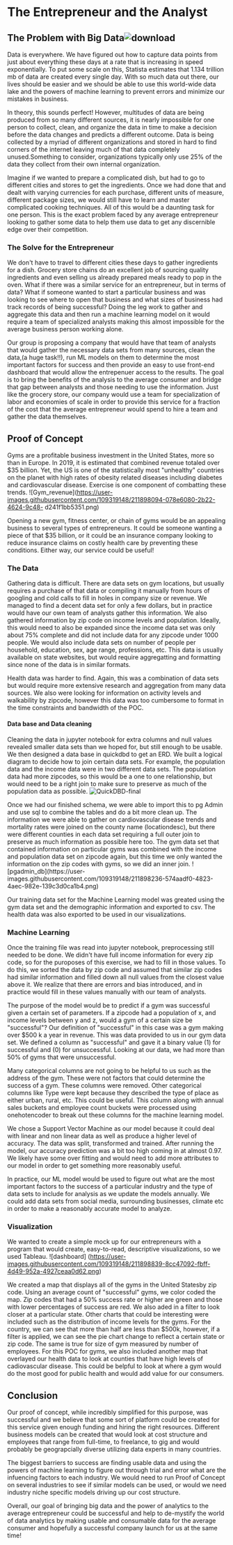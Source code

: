 # The Entrepreneur and the Analyst

## The Problem with Big Data![download](https://user-images.githubusercontent.com/109319148/211897811-4cbf956b-0829-454e-a0d8-6d1c067b32f0.png)


Data is everywhere. We have figured out how to capture data points from just about everything these days at a rate that is increasing in speed exponentially. To put 
some scale on this, Statista estimates that 1.134 trillion mb of data are created every single day. With so much data out there, our lives should be easier and we 
should be able to use this world-wide data lake and the powers of machine learning to prevent errors and minimize our mistakes in business. 

In theory, this sounds perfect! However, multitudes of data are being produced from so many different sources, it is nearly impossible for one person to collect, 
clean, and organize the data in time to make a decision before the data changes and predicts a different outcome. Data is being collected by a myriad of different 
organizations and stored in hard to find corners of the internet leaving much of that data completely unused.Something to consider, organizations typically only use 
25% of the data they collect from their own internal organization. 

Imagine if we wanted to prepare a complicated dish, but had to go to different cities and stores to get the ingredients. Once we had done that and dealt with varying 
currencies for each purchase, different units of measure, different package sizes, we would still have to learn and master complicated cooking techniques. All of this 
would be a daunting task for one person. This is the exact problem faced by any average entrepreneur looking to gather some data to help them use data to get any 
discernible edge over their competition.

###  The Solve for the Entrepreneur 

We don't have to travel to different cities these days to gather ingredients for a dish. Grocery store chains do an excellent job of sourcing quality ingredients and 
even selling us  already prepared meals ready to pop in the oven. What if there was a similar service for an entrepreneur, but in terms of data? What if someone wanted 
to start a particular business and was looking to see where to open that business and what sizes of business had track records of being successful? Doing the leg work 
to gather and aggregate this data and then run a machine learning model on it would require a team of specialized analysts making this almost impossible for the 
average business person working alone.

Our group is proposing a company that would have that team of analysts that would gather the necessary data sets from many sources, clean the data,(a huge task!!), 
run ML models on them to determine the most important factors for success and then provide an easy to use front-end dashboard that would allow the entrepenuer access 
to the results. The goal is to bring the benefits of the analysis to the average consumer and bridge that gap between analysts and those needing to use the 
information. Just like the grocery store, our company would use a team for specialization of labor and economies of scale in order to provide this service for a 
fraction of the cost that the average entrepreneur  would spend to hire a team and gather the data themselves.


## Proof of Concept

Gyms are a profitable business investment in the United States, more so than in Europe. In 2019, it is estimated that combined revenue totaled over $35 billion. Yet, 
the US is one of the statistically most "unhealthy" countries on the planet with high rates of obesity related diseases including diabetes and cardiovascular disease. 
Exercise is one component of combatting these trends. ![Gym_revenue](https://user-images.githubusercontent.com/109319148/211898094-078e6080-2b22-4624-9c48-
d241f1bb5351.png)


Opening a new gym, fitness center, or chain of gyms would be an appealing business to several types of entrepreneurs. It could be someone wanting a piece of that $35 
billion, or it could be an insurance company looking to reduce insurance claims on costly health care by preventing these conditions. Either way, our service could be 
useful!

### The Data

Gathering data is difficult. There are data sets on gym locations, but usually requires a purchase of that data or compiling it manually from hours of googling and 
cold calls to fill in holes in company size or revenue. We managed to find a decent data set for only a few dollars, but in practice would have our own team of 
analysts gather this information. We also gathered information by zip code on income levels and population. Ideally, this would need to also be expanded since the 
income data set was only about 75% complete and did not include data for any zipcode under 1000 people. We would also include data sets on number of people per 
household, education, sex, age range, professions, etc. This data is usually available on state websites, but would require aggregatting and formatting since none of 
the data is in similar formats.

Health data was harder to find. Again, this was a combination of data sets but would require more extensive research and aggregation from many data sources. We also 
were looking for information on activity levels and walkability by zipcode, however this data was too cumbersome to format in the time constraints and bandwidth of the 
POC.

#### Data base and Data cleaning

Cleaning the data in jupyter notebook for extra columns and null values revealed smaller data sets than we hoped for, but still enough to be usable. We then designed a 
data base in quickdbd to get an ERD. We built a logical diagram to decide how to join certain data sets. For example, the population data and the income data were in 
two different data sets. The population data had more zipcodes, so this would be a one to one relationship, but would need to be a right join to make sure to preserve 
as much of the population data as possible. ![QuickDBD-final](https://user-images.githubusercontent.com/109319148/211898207-df0e727a-d0a1-408b-9fe6-484518cafff4.png)


Once we had our finished schema, we were able to import this to pg Admin and use sql to combine the tables and do a bit more clean up. The information we were able to 
gather on cardiovascular disease trends and mortality rates were joined on the county name (locationdesc), but there were different counties in each data set requiring 
a full outer join to preserve as much information as possible here too. The gym data set that contained information on particular gyms was combined with the income and 
population data set on zipcode again, but this time we only wanted the information on the zip codes with gyms, so we did an inner join. ![pgadmin_db](https://user-
images.githubusercontent.com/109319148/211898236-574aadf0-4823-4aec-982e-139c3d0ca1b4.png)


Our training data set for the Machine Learning model was greated using the gym data set and the demographic information and exported to csv. The health data was also 
exported to be used in our visualizations.

### Machine Learning

Once the training file was read into jupyter notebook, preprocessing still needed to be done. We didn't have full income information for every zip code, so for the 
puroposes of this exercise, we had to fill in those values. To do this, we sorted the data by zip code and assumed that similar zip codes had similar information and 
filled down all null values from the closest value above it. We realize that there are errors and bias introduced, and in practice would fill in these values manually 
with our team of analysts.

The purpose of the model would be to predict if a gym was successful given a certain set of parameters. If a zipcode had a population of x, and income levels between y 
and z, would a gym of a certain size be "successful"? Our definition of "successful" in this case was a gym making over $500 k a year in revenue. This was data 
provided to us in our gym data set. We defined a column as "successful" and gave it a binary value (1) for successful and (0) for unsuccessful. Looking at our data, we 
had more than 50% of gyms that were unsuccessful. 

Many categorical columns are not going to be helpful to us such as the address of the gym. These were not factors that could determine the success of a gym. These 
columns were removed. Other categorical columns like Type were kept because they described the type of place as either urban, rural, etc. This could be useful. This 
column along with annual sales buckets and employee count buckets were processed using onehotencoder to break out these columns for the machine learning model. 

We chose a Support Vector Machine as our model because it could deal with linear and non linear data as well as produce a higher level of accuracy. The data was split, 
transformed and trained. After running the model, our accuracy prediction was a bit too high coming in at almost 0.97. We likely have some over fitting and would need 
to add more attributes to our model in order to get something more reasonably useful.

In practice, our ML model would be used to figure out what are the most important factors to the success of a particular industry and the type of data sets to include 
for analysis as we update the models annually. We could add data sets from social media, surrounding businesses, climate etc in order to make a reasonably accurate 
model to analyze.

### Visualization

We wanted to create a simple mock up for our entrepreneurs with a program that would create, easy-to-read, descriptive visualizations, so we used Tableau. ![dashboard]
(https://user-images.githubusercontent.com/109319148/211898839-8cc47092-fbff-4d49-952a-4927ceaa0d62.png)


We created a map that displays all of the gyms in the United Statesby zip code. Using an average count of "successful" gyms, we color coded the map. Zip codes that had 
a 50% success rate or higher are green and those with lower percentages of success are red. We also aded in a filter to look closer at a particular state. Other charts 
that could be interesting were included such as the distribution of income levels for the gyms. For the country, we can see that more than half are less than $500k, 
however, if a filter is applied, we can see the pie chart change to reflect a certain state or zip code. The same is true for size of gym measured by number of 
employees. For this POC for gyms, we also included another map that overlayed our health data to look at counties that have high levels of cadiovascular disease. This 
could be belpful to look at where a gym would do the most good for public health and would add value for our consumers. 

## Conclusion

Our proof of concept, while incredibly simplified for this purpose, was successful and we believe that some sort of platform could be created for this service given 
enough funding and hiring the right resources. Different business models can be created that would look at cost structure and employees that range from full-time, to 
freelance, to gig and would probably be geograpcially diverse utilizing data experts in many countries. 

The biggest barriers to success are finding usable data and using the powers of machine learning to figure out through trial and error what are the infuencing factors 
to each industry. We would need to run Proof of Concept on several industries to see if similar models can be used, or would we need industry niche specific models 
driving up our cost structure. 

Overall, our goal of bringing big data and the power of analytics to the average entrepreneur could be successful and help to de-mystify the world of data analytics by 
making usable and consumable data for the average consumer and hopefully a successful company launch for us at the same time!
